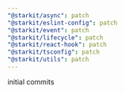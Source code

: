 ```yaml
---
"@starkit/async": patch
"@starkit/eslint-config": patch
"@starkit/event": patch
"@starkit/lifecycle": patch
"@starkit/react-hook": patch
"@starkit/tsconfig": patch
"@starkit/utils": patch
---
```


initial commits
